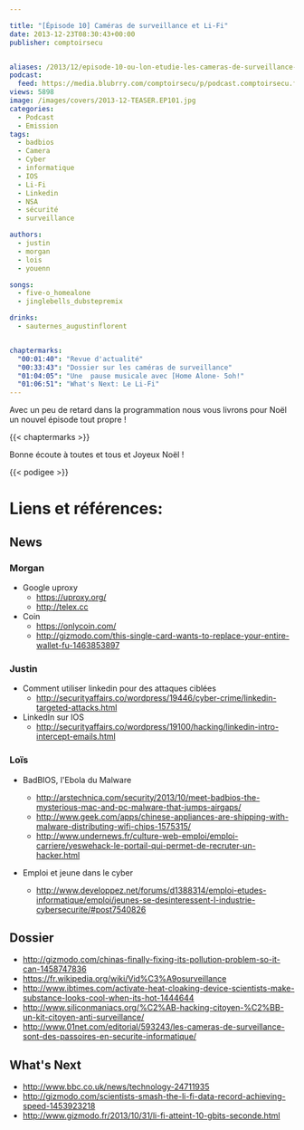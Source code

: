 ```yaml
---

title: "[Épisode 10] Caméras de surveillance et Li-Fi"
date: 2013-12-23T08:30:43+00:00
publisher: comptoirsecu


aliases: /2013/12/episode-10-ou-lon-etudie-les-cameras-de-surveillance-et-le-li-fi/
podcast:
  feed: https://media.blubrry.com/comptoirsecu/p/podcast.comptoirsecu.fr/CSEC.EP10.2013-12-22.CAMERA.mp3
views: 5898
image: /images/covers/2013-12-TEASER.EP101.jpg
categories:
  - Podcast
  - Emission
tags:
  - badbios
  - Camera
  - Cyber
  - informatique
  - IOS
  - Li-Fi
  - Linkedin
  - NSA
  - sécurité
  - surveillance

authors:
  - justin
  - morgan
  - lois
  - youenn

songs:
  - five-o_homealone
  - jinglebells_dubstepremix

drinks:
  - sauternes_augustinflorent


chaptermarks:
  "00:01:40": "Revue d'actualité"
  "00:33:43": "Dossier sur les caméras de surveillance"
  "01:04:05": "Une  pause musicale avec [Home Alone- 5oh!"
  "01:06:51": "What's Next: Le Li-Fi"
---
```

Avec un peu de retard dans la programmation nous vous livrons pour Noël un nouvel épisode tout propre !

{{< chaptermarks >}}

Bonne écoute à toutes et tous et Joyeux Noël !

{{< podigee >}}


# Liens et références:

## News

### Morgan

- Google uproxy
  - <https://uproxy.org/>
  - <http://telex.cc>
- Coin
  - <https://onlycoin.com/>
  - <http://gizmodo.com/this-single-card-wants-to-replace-your-entire-wallet-fu-1463853897>

### Justin

- Comment utiliser linkedin pour des attaques ciblées
  - <http://securityaffairs.co/wordpress/19446/cyber-crime/linkedin-targeted-attacks.html>
- LinkedIn sur IOS
  - <http://securityaffairs.co/wordpress/19100/hacking/linkedin-intro-intercept-emails.html>

### Loïs

- BadBIOS, l'Ebola du Malware
  - <http://arstechnica.com/security/2013/10/meet-badbios-the-mysterious-mac-and-pc-malware-that-jumps-airgaps/>
  - <http://www.geek.com/apps/chinese-appliances-are-shipping-with-malware-distributing-wifi-chips-1575315/>
  - <http://www.undernews.fr/culture-web-emploi/emploi-carriere/yeswehack-le-portail-qui-permet-de-recruter-un-hacker.html>

- Emploi et jeune dans le cyber
  - <http://www.developpez.net/forums/d1388314/emploi-etudes-informatique/emploi/jeunes-se-desinteressent-l-industrie-cybersecurite/#post7540826>

## Dossier

- <http://gizmodo.com/chinas-finally-fixing-its-pollution-problem-so-it-can-1458747836>
- <https://fr.wikipedia.org/wiki/Vid%C3%A9osurveillance>
- <http://www.ibtimes.com/activate-heat-cloaking-device-scientists-make-substance-looks-cool-when-its-hot-1444644>
- <http://www.siliconmaniacs.org/%C2%AB-hacking-citoyen-%C2%BB-un-kit-citoyen-anti-surveillance/>
- <http://www.01net.com/editorial/593243/les-cameras-de-surveillance-sont-des-passoires-en-securite-informatique/>

## What's Next

- <http://www.bbc.co.uk/news/technology-24711935>
- <http://gizmodo.com/scientists-smash-the-li-fi-data-record-achieving-speed-1453923218>
- <http://www.gizmodo.fr/2013/10/31/li-fi-atteint-10-gbits-seconde.html>
